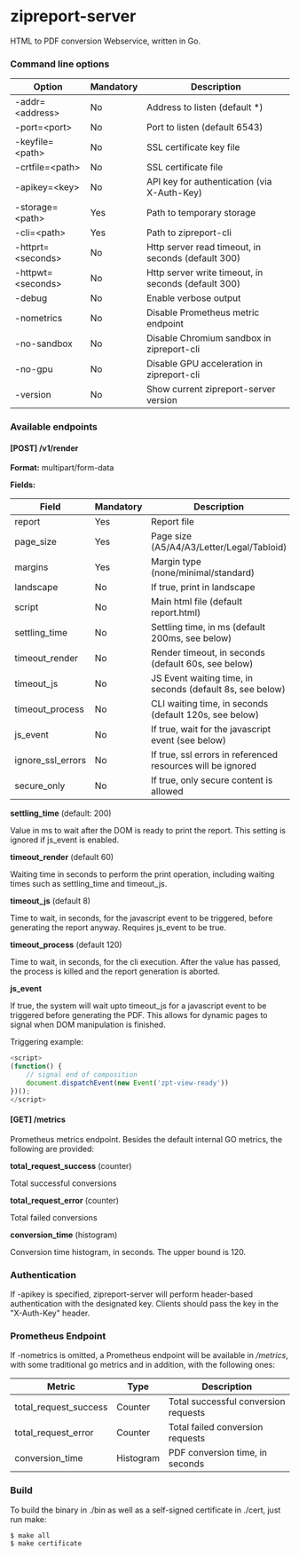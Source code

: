 # zipreport-server

HTML to PDF conversion Webservice, written in Go.

### Command line options

| Option | Mandatory    | Description   |
| ---   | --- | --- |
| -addr=\<address\>| No | Address to listen (default *) |
| -port=\<port\> | No | Port to listen (default 6543)| 
| -keyfile=\<path\> | No | SSL certificate key file |
| -crtfile=\<path\> | No | SSL certificate file |
| -apikey=\<key\> | No | API key for authentication (via X-Auth-Key)|
| -storage=\<path\> | Yes | Path to temporary storage |
| -cli=\<path\>| Yes | Path to zipreport-cli |
| -httprt=\<seconds\>| No | Http server read timeout, in seconds (default 300)|
| -httpwt=\<seconds\>| No | Http server write timeout, in seconds (default 300)|
| -debug | No | Enable verbose output |
| -nometrics | No | Disable Prometheus metric endpoint|
| -no-sandbox| No| Disable Chromium sandbox in zipreport-cli|
| -no-gpu| No | Disable GPU acceleration in zipreport-cli|
| -version| No | Show current zipreport-server version|


### Available endpoints

#### [POST] /v1/render

**Format:** multipart/form-data

**Fields:**

|Field | Mandatory | Description |
|--- |--- | --- |
| report | Yes | Report file |
| page_size| Yes | Page size (A5/A4/A3/Letter/Legal/Tabloid)|
| margins|Yes | Margin type (none/minimal/standard) |
| landscape| No | If true, print in landscape|
| script | No | Main html file (default report.html) |
| settling_time | No | Settling time, in ms (default 200ms, see below) |
| timeout_render | No | Render timeout, in seconds (default 60s, see below)| 
| timeout_js | No | JS Event waiting time, in seconds (default 8s, see below)|
| timeout_process| No | CLI waiting time, in seconds (default 120s, see below)|
| js_event| No | If true, wait for the javascript event (see below) |
| ignore_ssl_errors| No | If true, ssl errors in referenced resources will be ignored|
| secure_only | No | If true, only secure content is allowed |



**settling_time** (default: 200)

Value in ms to wait after the DOM is ready to print the report. This setting is ignored if
js_event is enabled.


**timeout_render** (default 60)

Waiting time in seconds to perform the print operation, including waiting times such as 
settling_time and timeout_js.


**timeout_js** (default 8)

Time to wait, in seconds, for the javascript event to be triggered, before generating the
report anyway. Requires js_event to be true.


**timeout_process** (default 120)

Time to wait, in seconds, for the cli execution. After the value has passed, the process
is killed and the report generation is aborted.


**js_event**

If true, the system will wait upto timeout_js for a javascript event to be triggered before
generating the PDF. This allows for dynamic pages to signal when DOM manipulation is finished.

Triggering example: 
```javascript
<script>
(function() {
    // signal end of composition
    document.dispatchEvent(new Event('zpt-view-ready'))
})();
</script>
```
#### [GET] /metrics

Prometheus metrics endpoint. Besides the default internal GO metrics, the following are provided:

**total_request_success** (counter)

Total successful conversions

**total_request_error** (counter)

Total failed conversions

**conversion_time** (histogram)

Conversion time histogram, in seconds. The upper bound is 120.



### Authentication

If -apikey is specified, zipreport-server will perform header-based authentication with
the designated key. Clients should pass the key in the "X-Auth-Key" header.

### Prometheus Endpoint

If -nometrics is omitted, a Prometheus endpoint will be available in */metrics*, with some traditional go metrics and
in addition, with the following ones:

| Metric | Type | Description |
| --- | --- | --- |
| total_request_success | Counter | Total successful conversion requests |
| total_request_error | Counter | Total failed conversion requests |
| conversion_time | Histogram | PDF conversion time, in seconds |


### Build

To build the binary in ./bin as well as a self-signed certificate in ./cert, just run
make:

```shell script
$ make all
$ make certificate
```
